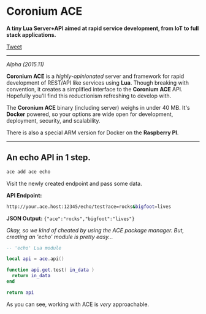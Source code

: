 # Coronium ACE

__A tiny Lua Server+API aimed at rapid service development, from IoT to full stack applications.__

<a href="https://twitter.com/share" class="twitter-share-button" data-via="develephant" data-size="large" data-hashtags="coroniumace">Tweet</a>
<script>!function(d,s,id){var js,fjs=d.getElementsByTagName(s)[0],p=/^http:/.test(d.location)?'http':'https';if(!d.getElementById(id)){js=d.createElement(s);js.id=id;js.src=p+'://platform.twitter.com/widgets.js';fjs.parentNode.insertBefore(js,fjs);}}(document, 'script', 'twitter-wjs');</script>

---

*Alpha (2015.11)*

__Coronium ACE__ is a *highly-opinionated* server and framework for rapid development of REST/API like services using __Lua__. Though breaking with convention, it creates a simplified interface to the __Coronium ACE__ API. Hopefully you'll find this reductionism refreshing to develop with.

The __Coronium ACE__ binary (including server) weighs in under 40 MB. It's __Docker__ powered, so your options are wide open for development, deployment, security, and scalability.

There is also a special ARM version for Docker on the __Raspberry PI__.

---

## An echo API in __1__ step.

```bash
ace add ace echo
```

Visit the newly created endpoint and pass some data.

__API Endpoint:__
```bash
http://your.ace.host:12345/echo/test?ace=rocks&bigfoot=lives
```

__JSON Output:__ `{"ace":"rocks","bigfoot":"lives"}`

*Okay, so we kind of cheated by using the ACE package manager. But, creating an 'echo' module is pretty easy...*

```lua
-- 'echo' Lua module

local api = ace.api()

function api.get.test( in_data )
  return in_data
end

return api
```

As you can see, working with ACE is *very* approachable.
